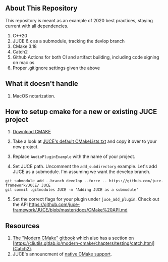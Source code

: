 

## About This Repository

This repository is meant as an example of 2020 best practices, staying current with all dependencies. 

1. C++20
2. JUCE 6.x as a submodule, tracking the devlop branch
3. CMake 3.18
4. Catch2
5. Github Actions for both CI and artifact building, including code signing on mac os
6. Proper .gitignore settings given the above

## What it doesn't handle

1. MacOS notarization.

## How to setup cmake for a new or existing JUCE project

1. [Download CMAKE](https://cmake.org/download/)

2. Take a look at [JUCE's default CMakeLists.txt](https://github.com/juce-framework/JUCE/tree/master/examples/CMake/AudioPlugin) and copy it over to your new project.

3. Replace `AudioPluginExample` with the name of your project.

4. Set JUCE path. Uncomment the `add_subdirectory` example. Let's add JUCE as a submodule. I'm assuming we want the develop branch.

```
git submodule add --branch develop --force -- https://github.com/juce-framework/JUCE/ JUCE
git commit .gitmodules JUCE -m 'Adding JUCE as a submodule'
```

5. Set the correct flags for your plugin under `juce_add_plugin`. Check out the API https://github.com/juce-framework/JUCE/blob/master/docs/CMake%20API.md


## Resources

1. [The "Modern CMake" gitbook](https://cliutils.gitlab.io/) which also has a section on [https://cliutils.gitlab.io/modern-cmake/chapters/testing/catch.html](Catch2).
2. JUCE's announcment of [native CMake support](https://forum.juce.com/t/native-built-in-cmake-support-in-juce/38700). 